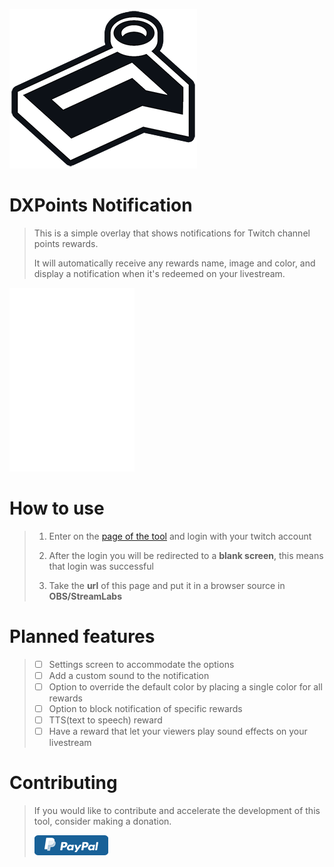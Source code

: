 ![logo]( images/readme/DXPN_ReadMe.png ) 

# DXPoints Notification

> This is a simple overlay that shows notifications for Twitch channel points rewards.
> 
> It will automatically receive any rewards name, image and color, and display a notification when it's redeemed on your livestream.

 ![logo]( images/readme/animation_preview.png ) 
 
# How to use
> 1. Enter on the [page of the tool](https://dx3006.github.io/DXPN/) and login with your twitch account
> 
> 2. After the login you will be redirected to a **blank screen**, this means that login was successful
> 
> 3. Take the **url** of this page and put it in a browser source in **OBS/StreamLabs**


# Planned features

> - [ ] Settings screen to accommodate the options
> - [ ] Add a custom sound to the notification
> - [ ] Option to override the default color by placing a single color for all rewards
> - [ ] Option to block notification of specific rewards
> - [ ] TTS(text to speech) reward
> - [ ] Have a reward that let your viewers play sound effects on your livestream

# Contributing
> If you would like to contribute and accelerate the development of this tool, consider making a donation.
> 
> [ ![Paypal]( images/readme/paypal_button.png ) ](https://dx3006.github.io/DXPN/)


